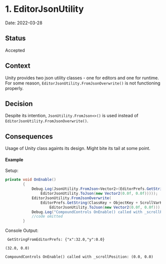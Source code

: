 # 1. EditorJsonUtility

Date: 2022-03-28

## Status

Accepted

## Context

Unity provides two json utility classes - one for editors and one for runtime. 
For some reason, `EditorJsonUtility.FromJsonOverwrite()` is not functioning properly.

## Decision

Despite its intention, `JsonUtility.FromJson<>()` is used instead of `EditorJsonUtility.FromJsonOverwrite()`.

## Consequences

Usage of Unity class againts its design. Might bite its tail at some point.

#### Example

Setup:
```C#
private void OnEnable()
        {
            Debug.Log(JsonUtility.FromJson<Vector2>(EditorPrefs.GetString(ClassKey + ObjectKey + ScrollVarKey,
                EditorJsonUtility.ToJson(new Vector2(0.0f, 0.0f)))));
            EditorJsonUtility.FromJsonOverwrite(
                EditorPrefs.GetString(ClassKey + ObjectKey + ScrollVarKey,
                    EditorJsonUtility.ToJson(new Vector2(0.0f, 0.0f))), _scrollPosition);
            Debug.Log("CompoundControls OnEnable() called with _scrollPosition: " + _scrollPosition);
            //code omitted
        }
```

Console Output:

`
GetStringFromEditorPrefs: {"x":32.0,"y":0.0}`

`(32.0, 0.0)`

`CompoundControls OnEnable() called with _scrollPosition: (0.0, 0.0)
`